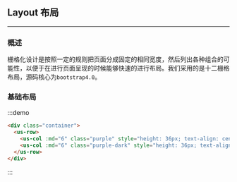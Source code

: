 ## Layout 布局
---
### 概述
栅格化设计是按照一定的规则把页面分成固定的相同宽度，然后列出各种组合的可能性，以便于在进行页面呈现的时候能够快速的进行布局。我们采用的是十二栅格布局，源码核心为`bootstrap4.0`。

### 基础布局


<div class="demo-display">
  <div class="layout">
  <!-- 外面两层 demo-display 和 layout 记得加上 -->
    <div class="container">
      <us-row>
        <us-col :xs="6" class="purple" style="height: 36px; text-align: center; border-radius: 5px; line-height: 36px;"></us-col>
        <us-col :xs="6" class="purple-dark" style="height: 36px; text-align: center; border-radius: 5px; line-height: 36px;"></us-col>
      </us-row>
      <!-- <button @click="$notify({title: 'TEST', message: 'Test successfully.', duration: 0})">test</button> -->
    </div>
  </div>
  <div class="code-display">

:::demo
```html
<div class="container">
  <us-row>
    <us-col :md="6" class="purple" style="height: 36px; text-align: center; border-radius: 5px; line-height: 36px;"></us-col>
    <us-col :md="6" class="purple-dark" style="height: 36px; text-align: center; border-radius: 5px; line-height: 36px;"></us-col>
  </us-row>
</div>
```
:::

  </div>
</div>